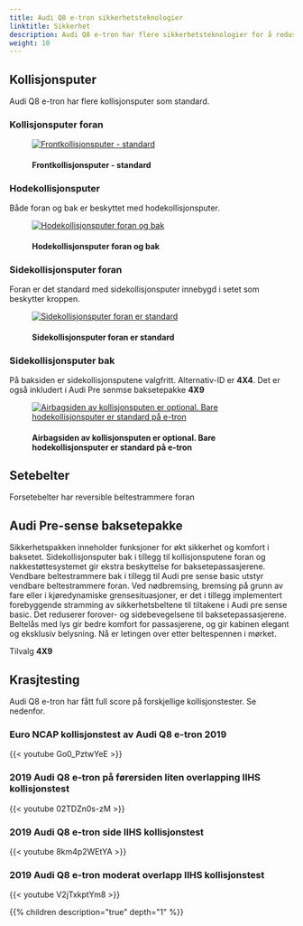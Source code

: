 ```yaml
---
title: Audi Q8 e-tron sikkerhetsteknologier
linktitle: Sikkerhet
description: Audi Q8 e-tron har flere sikkerhetsteknologier for å redusere skader ved kollisjoner
weight: 10
---
```

<!-- markdownlint-disable MD033 -->
## Kollisjonsputer

Audi Q8 e-tron har flere kollisjonsputer som standard.

### Kollisjonsputer foran

<figure>
    <a href="https://media.electrichasgoneaudi.net/multimedia/models/e-tron/technology/safety/frontairbags.jpg">
      <img src="https://media.electrichasgoneaudi.net/multimedia/models/e-tron/technology/safety/airbagssidefrontss.jpg"
        alt="Frontkollisjonsputer - standard" title="Frontkollisjonsputer - standard">
    </a>
    <figcaption><h4>Frontkollisjonsputer - standard</h4></figcaption>
</figure>

### Hodekollisjonsputer

Både foran og bak er beskyttet med hodekollisjonsputer.

<figure>
    <a href="https://media.electrichasgoneaudi.net/multimedia/models/e-tron/technology/safety/sideairbags.jpg">
        <img src="https://media.electrichasgoneaudi.net/multimedia/models/e-tron/technology/safety/sideairbagss.jpg"
        alt="Hodekollisjonsputer foran og bak" title="Hodekollisjonsputer foran og bak">
    </a>
    <figcaption><h4>Hodekollisjonsputer foran og bak</h4></figcaption>
</figure>

### Sidekollisjonsputer foran

Foran er det standard med sidekollisjonsputer innebygd i setet som beskytter kroppen.

<figure>
    <a href="https://media.electrichasgoneaudi.net/multimedia/models/e-tron/technology/safety/airbagssidefront.jpg">
        <img src="https://media.electrichasgoneaudi.net/multimedia/models/e-tron/technology/safety/airbagssidefronts.jpg"
        alt="Sidekollisjonsputer foran er standard" title="Sidekollisjonsputer foran er standard">
    </a>
    <figcaption><h4>Sidekollisjonsputer foran er standard</h4></figcaption>
</figure>

### Sidekollisjonsputer bak

På baksiden er sidekollisjonsputene valgfritt. Alternativ-ID er **4X4**. Det er også
inkludert i Audi Pre senmse baksetepakke **4X9**

<figure>
    <a href="https://media.electrichasgoneaudi.net/multimedia/models/e-tron/technology/safety/airbagssiderear.jpg">
        <img src="https://media.electrichasgoneaudi.net/multimedia/models/e-tron/technology/safety/airbagssiderears.jpg"
        alt="Airbagsiden av kollisjonsputen er optional. Bare hodekollisjonsputer er standard på e-tron" title="Airbagsiden av kollisjonsputen er optional. Bare hodekollisjonsputer er standard på e-tron">
    </a>
    <figcaption><h4>Airbagsiden av kollisjonsputen er optional. Bare hodekollisjonsputer er standard på e-tron</h4></figcaption>
</figure>

## Setebelter

Forsetebelter har reversible beltestrammere foran

## Audi Pre-sense baksetepakke

Sikkerhetspakken inneholder funksjoner for økt sikkerhet og komfort i baksetet. Sidekollisjonsputer bak i tillegg til kollisjonsputene foran og nakkestøttesystemet gir ekstra beskyttelse for baksetepassasjerene. Vendbare beltestrammere bak i tillegg til Audi pre sense basic utstyr vendbare beltestrammere foran. Ved nødbremsing, bremsing
på grunn av fare eller i kjøredynamiske grensesituasjoner, er det i tillegg implementert forebyggende stramming av sikkerhetsbeltene
til tiltakene i Audi pre sense basic. Det reduserer forover- og sidebevegelsene til baksetepassasjerene.
Beltelås med lys gir bedre komfort for passasjerene, og gir kabinen elegant og eksklusiv belysning. Nå er letingen over
etter beltespennen i mørket.

Tilvalg **4X9**

## Krasjtesting

Audi Q8 e-tron har fått full score på forskjellige kollisjonstester. Se nedenfor.

### Euro NCAP kollisjonstest av Audi Q8 e-tron 2019

{{< youtube Go0_PztwYeE >}}


### 2019 Audi Q8 e-tron på førersiden liten overlapping IIHS kollisjonstest

{{< youtube 02TDZn0s-zM >}}

### 2019 Audi Q8 e-tron side IIHS kollisjonstest

{{< youtube 8km4p2WEtYA >}}

### 2019 Audi Q8 e-tron moderat overlapp IIHS kollisjonstest

{{< youtube V2jTxkptYm8 >}}

{{% children description="true" depth="1" %}}
